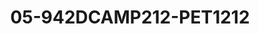 ---
title: 05-942DCAMP212-PET1212
image: 05-942DCAMP212-PET1212.jpg
brand: petrelli
layout: vestito
---
